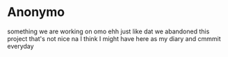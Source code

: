 # Anonymo
something we are working on
omo ehh 
just like dat
we abandoned this project 
that's not nice na
I think I might have here as my diary
and cmmmit everyday